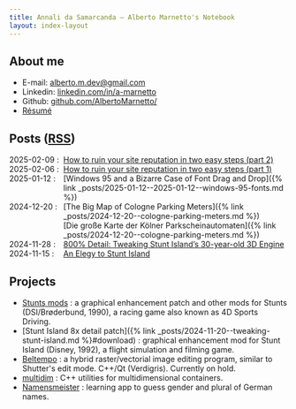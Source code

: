 ```yaml
---
title: Annali da Samarcanda – Alberto Marnetto's Notebook
layout: index-layout
---
```


## About me

* E-mail: [alberto.m.dev@gmail.com](mailto:alberto.m.dev@gmail.com)
* Linkedin: [linkedin.com/in/a-marnetto](https://linkedin.com/in/a-marnetto)
* Github: [github.com/AlbertoMarnetto/](https://github.com/AlbertoMarnetto/)
* [Résumé](assets/index/cv-alberto-marnetto.pdf)

## Posts ([RSS](assets/index/rss.xml))

<style type="text/css" rel="stylesheet">
html
{
       /* https://stackoverflow.com/a/64369323 */
       text-size-adjust: none;
       -webkit-text-size-adjust: none;
}
</style>

 <span style="display: flex;"> <span style="flex: 0 0 7em;">2025-02-09 :</span> [How to ruin your site reputation in two easy steps (part 2)](2025/02/09/ruining-ranking-part-2.html) </span>
 <span style="display: flex;"> <span style="flex: 0 0 7em;">2025-02-06 :</span> [How to ruin your site reputation in two easy steps (part 1)](2025/02/06/ruining-ranking-part-1.html) </span>
 <span style="display: flex;"> <span style="flex: 0 0 7em;">2025-01-12 :</span> [Windows 95 and a Bizarre Case of Font Drag and Drop]({% link _posts/2025-01-12--2025-01-12--windows-95-fonts.md %}) </span>
 <span style="display: flex;"> <span style="flex: 0 0 7em;">2024-12-20 :</span> [The Big Map of Cologne Parking Meters]({% link _posts/2024-12-20--cologne-parking-meters.md %}) </span>
 <span style="display: flex;"> <span style="flex: 0 0 7em; visibility: hidden;">2024-12-20 :</span> [Die große Karte der Kölner Parkscheinautomaten]({% link _posts/2024-12-20--cologne-parking-meters.md %}) </span>
 <span style="display: flex;"> <span style="flex: 0 0 7em;">2024-11-28 :</span> [800% Detail: Tweaking Stunt Island’s 30-year-old 3D Engine](/2024/11/20/tweaking-stunt-island.html) </span>
 <span style="display: flex;"> <span style="flex: 0 0 7em;">2024-11-15 :</span> [An Elegy to Stunt Island](2024/11/15/stunt-island-elegy.html) </span>

## Projects

* [Stunts mods](projects/stunts.html) : a graphical enhancement patch and other mods for Stunts (DSI/Brøderbund, 1990), a racing game also known as 4D Sports Driving.
* [Stunt Island 8x detail patch]({% link _posts/2024-11-20--tweaking-stunt-island.md %}#download) : graphical enhancement mod for Stunt Island (Disney, 1992), a flight simulation and filming game.
* [Beltempo](https://github.com/AlbertoMarnetto/beltempo) :  a hybrid raster/vectorial image editing program, similar to Shutter's edit mode. C++/Qt (Verdigris). Currently on hold.
* [multidim](https://github.com/AlbertoMarnetto/multidim) :  C++ utilities for multidimensional containers.
* [Namensmeister](https://play.google.com/store/apps/details?id=marnetto.namensmeister) : learning app to guess gender and plural of German names.
